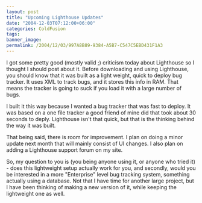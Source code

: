 ```yaml
---
layout: post
title: "Upcoming Lighthouse Updates"
date: "2004-12-03T07:12:00+06:00"
categories: ColdFusion 
tags: 
banner_image: 
permalink: /2004/12/03/997A8B89-9384-A5B7-C547C5EBD431F1A3
---
```


I got some pretty good (mostly valid ;) criticism today about Lighthouse so I thought I should post about it. Before downloading and using Lighthouse, you should know that it was built as a light weight, quick to deploy bug tracker. It uses XML to track bugs, and it stores this info in RAM. That means the tracker is going to suck if you load it with a large number of bugs.

I built it this way because I wanted a bug tracker that was fast to deploy. It was based on a one file tracker a good friend of mine did that took about 30 seconds to deply. Lighthouse isn't that quick, but that is the thinking behind the way it was built. 

That being said, there is room for improvement. I plan on doing a minor update next month that will mainly consist of UI changes. I also plan on adding a Lighthouse support forum on my site.

So, my question to you is (you being anyone using it, or anyone who tried it) - does this lightweight  setup actually work for you, and secondly, would you be interested in a more "Enterprise" level bug tracking system, something actually using a database. Not that I have time for another large project, but I have been thinking of making a new version of it, while keeping the lightweight one as well.